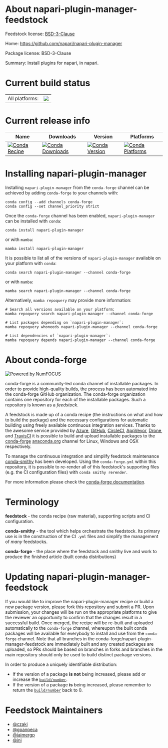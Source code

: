 About napari-plugin-manager-feedstock
=====================================

Feedstock license: [BSD-3-Clause](https://github.com/conda-forge/napari-plugin-manager-feedstock/blob/main/LICENSE.txt)

Home: https://github.com/napari/napari-plugin-manager

Package license: BSD-3-Clause

Summary: Install plugins for napari, in napari.

Current build status
====================


<table><tr><td>All platforms:</td>
    <td>
      <a href="https://dev.azure.com/conda-forge/feedstock-builds/_build/latest?definitionId=19592&branchName=main">
        <img src="https://dev.azure.com/conda-forge/feedstock-builds/_apis/build/status/napari-plugin-manager-feedstock?branchName=main">
      </a>
    </td>
  </tr>
</table>

Current release info
====================

| Name | Downloads | Version | Platforms |
| --- | --- | --- | --- |
| [![Conda Recipe](https://img.shields.io/badge/recipe-napari--plugin--manager-green.svg)](https://anaconda.org/conda-forge/napari-plugin-manager) | [![Conda Downloads](https://img.shields.io/conda/dn/conda-forge/napari-plugin-manager.svg)](https://anaconda.org/conda-forge/napari-plugin-manager) | [![Conda Version](https://img.shields.io/conda/vn/conda-forge/napari-plugin-manager.svg)](https://anaconda.org/conda-forge/napari-plugin-manager) | [![Conda Platforms](https://img.shields.io/conda/pn/conda-forge/napari-plugin-manager.svg)](https://anaconda.org/conda-forge/napari-plugin-manager) |

Installing napari-plugin-manager
================================

Installing `napari-plugin-manager` from the `conda-forge` channel can be achieved by adding `conda-forge` to your channels with:

```
conda config --add channels conda-forge
conda config --set channel_priority strict
```

Once the `conda-forge` channel has been enabled, `napari-plugin-manager` can be installed with `conda`:

```
conda install napari-plugin-manager
```

or with `mamba`:

```
mamba install napari-plugin-manager
```

It is possible to list all of the versions of `napari-plugin-manager` available on your platform with `conda`:

```
conda search napari-plugin-manager --channel conda-forge
```

or with `mamba`:

```
mamba search napari-plugin-manager --channel conda-forge
```

Alternatively, `mamba repoquery` may provide more information:

```
# Search all versions available on your platform:
mamba repoquery search napari-plugin-manager --channel conda-forge

# List packages depending on `napari-plugin-manager`:
mamba repoquery whoneeds napari-plugin-manager --channel conda-forge

# List dependencies of `napari-plugin-manager`:
mamba repoquery depends napari-plugin-manager --channel conda-forge
```


About conda-forge
=================

[![Powered by
NumFOCUS](https://img.shields.io/badge/powered%20by-NumFOCUS-orange.svg?style=flat&colorA=E1523D&colorB=007D8A)](https://numfocus.org)

conda-forge is a community-led conda channel of installable packages.
In order to provide high-quality builds, the process has been automated into the
conda-forge GitHub organization. The conda-forge organization contains one repository
for each of the installable packages. Such a repository is known as a *feedstock*.

A feedstock is made up of a conda recipe (the instructions on what and how to build
the package) and the necessary configurations for automatic building using freely
available continuous integration services. Thanks to the awesome service provided by
[Azure](https://azure.microsoft.com/en-us/services/devops/), [GitHub](https://github.com/),
[CircleCI](https://circleci.com/), [AppVeyor](https://www.appveyor.com/),
[Drone](https://cloud.drone.io/welcome), and [TravisCI](https://travis-ci.com/)
it is possible to build and upload installable packages to the
[conda-forge](https://anaconda.org/conda-forge) [anaconda.org](https://anaconda.org/)
channel for Linux, Windows and OSX respectively.

To manage the continuous integration and simplify feedstock maintenance
[conda-smithy](https://github.com/conda-forge/conda-smithy) has been developed.
Using the ``conda-forge.yml`` within this repository, it is possible to re-render all of
this feedstock's supporting files (e.g. the CI configuration files) with ``conda smithy rerender``.

For more information please check the [conda-forge documentation](https://conda-forge.org/docs/).

Terminology
===========

**feedstock** - the conda recipe (raw material), supporting scripts and CI configuration.

**conda-smithy** - the tool which helps orchestrate the feedstock.
                   Its primary use is in the construction of the CI ``.yml`` files
                   and simplify the management of *many* feedstocks.

**conda-forge** - the place where the feedstock and smithy live and work to
                  produce the finished article (built conda distributions)


Updating napari-plugin-manager-feedstock
========================================

If you would like to improve the napari-plugin-manager recipe or build a new
package version, please fork this repository and submit a PR. Upon submission,
your changes will be run on the appropriate platforms to give the reviewer an
opportunity to confirm that the changes result in a successful build. Once
merged, the recipe will be re-built and uploaded automatically to the
`conda-forge` channel, whereupon the built conda packages will be available for
everybody to install and use from the `conda-forge` channel.
Note that all branches in the conda-forge/napari-plugin-manager-feedstock are
immediately built and any created packages are uploaded, so PRs should be based
on branches in forks and branches in the main repository should only be used to
build distinct package versions.

In order to produce a uniquely identifiable distribution:
 * If the version of a package **is not** being increased, please add or increase
   the [``build/number``](https://docs.conda.io/projects/conda-build/en/latest/resources/define-metadata.html#build-number-and-string).
 * If the version of a package **is** being increased, please remember to return
   the [``build/number``](https://docs.conda.io/projects/conda-build/en/latest/resources/define-metadata.html#build-number-and-string)
   back to 0.

Feedstock Maintainers
=====================

* [@czaki](https://github.com/czaki/)
* [@goanpeca](https://github.com/goanpeca/)
* [@jaimergp](https://github.com/jaimergp/)
* [@jni](https://github.com/jni/)


<!-- dummy commit to enable rerendering -->

